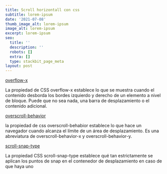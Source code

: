 ```yaml
---
title: Scroll horizontall con css
subtitle: lorem-ipsum
date: '2021-07-08'
thumb_image_alt: lorem-ipsum
image_alt: lorem-ipsum
excerpt: lorem-ipsum
seo:
  title: ''
  description: ''
  robots: []
  extra: []
  type: stackbit_page_meta
layout: post
---
```

[overflow-x](https://developer.mozilla.org/en-US/docs/Web/CSS/overflow-x)

La propiedad de CSS overflow-x establece lo que se muestra cuando el contenido desborda los bordes izquierdo y derecho de un elemento a nivel de bloque. Puede que no sea nada, una barra de desplazamiento o el contenido adicional.

[overscroll-behavior](https://developer.mozilla.org/en-US/docs/Web/CSS/overscroll-behavior)

la propiedad de css overscroll-behabior establece lo que hace un navegador cuando alcanza el límite de un área de desplazamiento. Es una abreviatura de overscroll-behavior-x y overscroll-behavior-y.

[scroll-snap-type](https://developer.mozilla.org/en-US/docs/Web/CSS/scroll-snap-type)

La propiedad CSS scroll-snap-type establece qué tan estrictamente se aplican los puntos de snap en el contenedor de desplazamiento en caso de que haya uno
